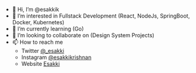 - 👋 Hi, I’m @esakkik
- 👀 I’m interested in Fullstack Development (React, NodeJs, SpringBoot, Docker, Kubernetes)
- 🌱 I’m currently learning (Go)
- 💞️ I’m looking to collaborate on (Design System Projects)
- 📫 How to reach me
    * Twitter [@_esakki](https://twitter.com/_esakki)
    * Instagram [@esakkikrishnan](https://www.instagram.com/esakkikrishnan/)
    * Website [Esakki](https://esakki.com/)

<!---
esakkikrishnan/esakkikrishnan is a ✨ special ✨ repository because its `README.md` (this file) appears on your GitHub profile.
You can click the Preview link to take a look at your changes.
--->
